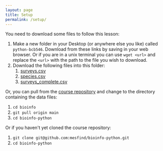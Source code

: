 ```yaml
---
layout: page
title: Setup
permalink: /setup/
---
```


You need to download some files to follow this lesson:

1. Make a new folder in your Desktop (or anywhere else you like) called `python-bcb546`. Download from these links by saving in your web browser. Or if you are in a unix terminal you can use `wget <url>` and replace the `<url>` with the path to the file you wish to download.
2. Download the following files into this folder:
    1. [surveys.csv](https://raw.githubusercontent.com/mesfind/bioinfo-python/gh-pages/data/surveys.csv)
    2. [species.csv](https://raw.githubusercontent.com/mesfind/bioinfo-python/gh-pages/data/species.csv)
    3. [surveys_complete.csv](https://raw.githubusercontent.com/mesfind/bioinfo-python/gh-pages/data/surveys_complete.csv)

Or, you can pull from the [course repository](https://github.com/mesfind/bioinfo-python) and change to the directory containing the data files:
1. `cd bioinfo`
2. `git pull origin main`
3. `cd bioinfo-python`


Or if you haven't yet cloned the course repository:
1. `git clone git@github.com:mesfind/bioinfo-python.git`
2. `cd bioinfo-python`